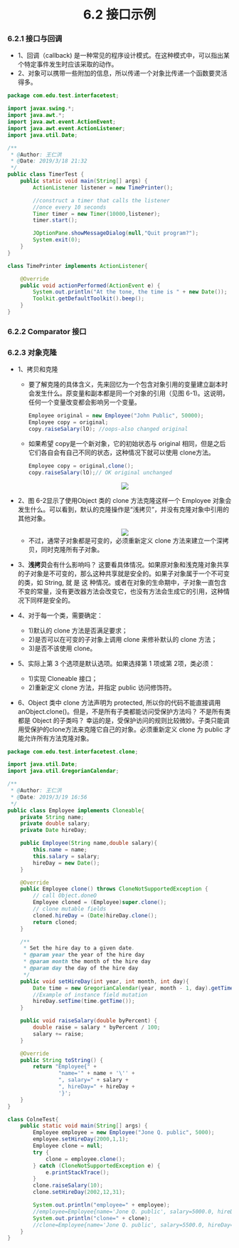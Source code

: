 <div align=center><h1>6.2 接口示例</h1></div>

### 6.2.1 接口与回调

* 1、回调（callback) 是一种常见的程序设计模式。在这种模式中，可以指出某个特定事件发生时应该采取的动作。
* 2、对象可以携带一些附加的信息，所以传递一个对象比传递一个函数要灵活得多。

```java
package com.edu.test.interfacetest;

import javax.swing.*;
import java.awt.*;
import java.awt.event.ActionEvent;
import java.awt.event.ActionListener;
import java.util.Date;

/**
 * @Author: 王仁洪
 * @Date: 2019/3/18 21:32
 */
public class TimerTest {
    public static void main(String[] args) {
        ActionListener listener = new TimePrinter();

        //construct a timer that calls the listener
        //once every 10 seconds
        Timer timer = new Timer(10000,listener);
        timer.start();

        JOptionPane.showMessageDialog(null,"Quit program?");
        System.exit(0);
    }
}

class TimePrinter implements ActionListener{

    @Override
    public void actionPerformed(ActionEvent e) {
        System.out.println("At the tone, the time is " + new Date());
        Toolkit.getDefaultToolkit().beep();
    }
}
```

### 6.2.2 Comparator 接口

### 6.2.3 对象克隆

* 1、拷贝和克隆
	* 要了解克隆的具体含义，先来回忆为一个包含对象引用的变量建立副本时会发生什么。原变量和副本都是同一个对象的引用（见图 6-1)。这说明，任何一个变量改变都会影响另一个变量。
	  ```java
	  Employee original = new Employee("John Public", 50000);
	  Employee copy = original;
	  copy.raiseSalary(lO); //oops-also changed original
	  ```
	* 如果希望 copy是一个新对象，它的初始状态与 original 相同，但是之后它们各自会有自己不同的状态，这种情况下就可以使用 clone方法。
	  ```java
	  Employee copy = original,clone();
	  copy.raiseSalary(lO);// OK original unchanged
	  ```

	<div align="center"><img src="./img/01.png"/></div>

* 2、图 6-2显示了使用Object 类的 clone 方法克隆这样一个 Employee 对象会发生什么。可以看到，默认的克隆操作是“浅拷贝”，并没有克隆对象中引用的其他对象。

	<div align="center"><img src="./img/02.png"/></div>

	* 不过，通常子对象都是可变的，必须重新定义 clone 方法来建立一个深拷贝，同时克隆所有子对象。

* 3、**浅拷贝**会有什么影响吗？ 这要看具体情况。如果原对象和浅克隆对象共享的子对象是不可变的，那么这种共享就是安全的。如果子对象属于一个不可变的类，如 String, 就 是 这 种情况。或者在对象的生命期中，子对象一直包含不变的常量，没有更改器方法会改变它，也没有方法会生成它的引用，这种情况下同样是安全的。
* 4、对于每一个类，需要确定：
	* 1)默认的 clone 方法是否满足要求；
	* 2)是否可以在可变的子对象上调用 clone 来修补默认的 clone 方法；
	* 3)是否不该使用 clone。
* 5、实际上第 3 个选项是默认选项。如果选择第 1 项或第 2项，类必须：
	* 1)实现 Cloneable 接口；
	* 2)重新定义 clone 方法，并指定 public 访问修饰符。
* 6、Object 类中 clone 方法声明为 protected, 所以你的代码不能直接调用 anObject.clone()。但是，不是所有子类都能访问受保护方法吗？ 不是所有类都是 Object 的子类吗？ 幸运的是，受保护访问的规则比较微妙。子类只能调用受保护的clone方法来克隆它自己的对象。必须重新定义 clone 为 public 才能允许所有方法克隆对象。


```java
package com.edu.test.interfacetest.clone;

import java.util.Date;
import java.util.GregorianCalendar;

/**
 * @Author: 王仁洪
 * @Date: 2019/3/19 16:56
 */
public class Employee implements Cloneable{
    private String name;
    private double salary;
    private Date hireDay;

    public Employee(String name,double salary){
        this.name = name;
        this.salary = salary;
        hireDay = new Date();
    }

    @Override
    public Employee clone() throws CloneNotSupportedException {
        // call Object.doneO
        Employee cloned = (Employee)super.clone();
        // clone mutable fields
        cloned.hireDay = (Date)hireDay.clone();
        return cloned;
    }

    /**
     * Set the hire day to a given date.
     * @param year the year of the hire day
     * @param month the month of the hire day
     * @param day the day of the hire day
     */
    public void setHireDay(int year, int month, int day){
        Date time = new GregorianCalendar(year, month - 1, day).getTime();
        //Example of instance field mutation
        hireDay.setTime(time.getTime());
    }

    public void raiseSalary(double byPercent) {
        double raise = salary * byPercent / 100;
        salary += raise;
    }

    @Override
    public String toString() {
        return "Employee{" +
                "name='" + name + '\'' +
                ", salary=" + salary +
                ", hireDay=" + hireDay +
                '}';
    }
}

class ColneTest{
    public static void main(String[] args) {
        Employee employee = new Employee("Jone Q. public", 5000);
        employee.setHireDay(2000,1,1);
        Employee clone = null;
        try {
            clone = employee.clone();
        } catch (CloneNotSupportedException e) {
            e.printStackTrace();
        }
        clone.raiseSalary(10);
        clone.setHireDay(2002,12,31);

        System.out.println("employee=" + employee);
        //employee=Employee{name='Jone Q. public', salary=5000.0, hireDay=Sat Jan 01 00:00:00 CST 2000}
        System.out.println("clone=" + clone);
        //clone=Employee{name='Jone Q. public', salary=5500.0, hireDay=Tue Dec 31 00:00:00 CST 2002}
    }
}
```










































































































